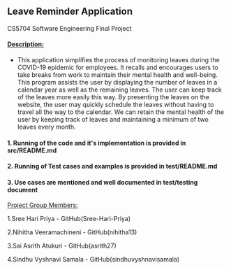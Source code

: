 ## Leave Reminder Application
CS5704 Software Engineering Final Project

#### <ins>Description:<ins>

- This application simplifies the process of monitoring leaves during the COVID-19 epidemic for employees. It recalls and encourages users to take breaks from work to maintain their mental health and well-being. This program assists the user by displaying the number of leaves in a calendar year as well as the remaining leaves. The user can keep track of the leaves more easily this way. By presenting the leaves on the website, the user may quickly schedule the leaves without having to travel all the way to the calendar. We can retain the mental health of the user by keeping track of leaves and maintaining a minimum of two leaves every month.
 

  
#### 1. Running of the code and it's implementation is provided in src/README.md
  
#### 2. Running of Test cases and examples is provided in test/README.md 

#### 3. Use cases are mentioned and well documented in test/testing document
  
 
 
  


<ins>Project Group Members:<ins>

1.Sree Hari Priya - GitHub(Sree-Hari-Priya)

2.Nihitha Veeramachineni - GitHub(nihitha13) 

3.Sai Asrith Atukuri - GitHub(asrith27) 

4.Sindhu Vyshnavi Samala - GitHub(sindhuvyshnavisamala)
  

  
